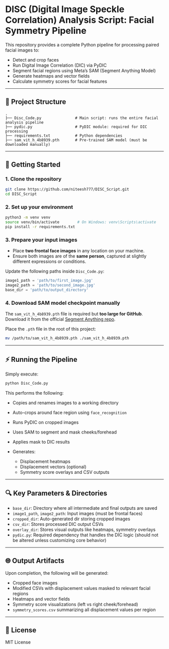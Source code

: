 # DISC (Digital Image Speckle Correlation) Analysis Script: Facial Symmetry Pipeline

This repository provides a complete Python pipeline for processing paired facial images to:

* Detect and crop faces
* Run Digital Image Correlation (DIC) via PyDIC
* Segment facial regions using Meta’s SAM (Segment Anything Model)
* Generate heatmaps and vector fields
* Calculate symmetry scores for facial features

---

## 📁 Project Structure

```
.
├── Disc_Code.py               # Main script: runs the entire facial analysis pipeline
├── pydic.py                   # PyDIC module: required for DIC processing
├── requirements.txt           # Python dependencies
├── sam_vit_h_4b8939.pth       # Pre-trained SAM model (must be downloaded manually)
```

---

## 🚀 Getting Started

### 1. Clone the repository

```bash
git clone https://github.com/niteesh777/DISC_Script.git
cd DISC_Script
```

### 2. Set up your environment

```bash
python3 -m venv venv
source venv/bin/activate        # On Windows: venv\Scripts\activate
pip install -r requirements.txt
```

### 3. Prepare your input images

* Place **two frontal face images** in any location on your machine.
* Ensure both images are of the **same person**, captured at slightly different expressions or conditions.

Update the following paths inside `Disc_Code.py`:

```python
image1_path = 'path/to/first_image.jpg'
image2_path = 'path/to/second_image.jpg'
base_dir = 'path/to/output_directory'
```

### 4. Download SAM model checkpoint manually

The `sam_vit_h_4b8939.pth` file is required but **too large for GitHub**. Download it from the official [Segment Anything repo](https://github.com/facebookresearch/segment-anything).

Place the `.pth` file in the root of this project:

```bash
mv /path/to/sam_vit_h_4b8939.pth ./sam_vit_h_4b8939.pth
```

---

## ⚡ Running the Pipeline

Simply execute:

```bash
python Disc_Code.py
```

This performs the following:

* Copies and renames images to a working directory
* Auto-crops around face region using `face_recognition`
* Runs PyDIC on cropped images
* Uses SAM to segment and mask cheeks/forehead
* Applies mask to DIC results
* Generates:

  * Displacement heatmaps
  * Displacement vectors (optional)
  * Symmetry score overlays and CSV outputs

---

## 🔍 Key Parameters & Directories

* `base_dir`: Directory where all intermediate and final outputs are saved
* `image1_path`, `image2_path`: Input images (must be frontal faces)
* `cropped_dir`: Auto-generated dir storing cropped images
* `csv_dir`: Stores processed DIC output CSVs
* `overlay_dir`: Stores visual outputs like heatmaps, symmetry overlays
* `pydic.py`: Required dependency that handles the DIC logic (should not be altered unless customizing core behavior)

---

## 🌐 Output Artifacts

Upon completion, the following will be generated:

* Cropped face images
* Modified CSVs with displacement values masked to relevant facial regions
* Heatmaps and vector fields
* Symmetry score visualizations (left vs right cheek/forehead)
* `symmetry_scores.csv` summarizing all displacement values per region

---

## 📄 License

MIT License
